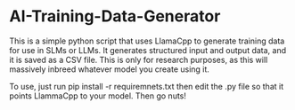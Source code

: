 # AI-Training-Data-Generator
This is a simple python script that uses LlamaCpp to generate training data for use in SLMs or LLMs. It generates structured input and output data, and it is saved as a CSV file. This is only for research purposes, as this will massively inbreed whatever model you create using it.

To use, just run pip install -r requiremnets.txt then edit the .py file so that it points LlammaCpp to your model. Then go nuts!
